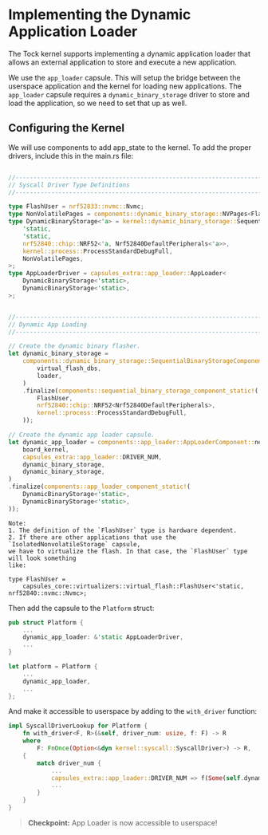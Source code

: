 # Implementing the Dynamic Application Loader

The Tock kernel supports implementing a dynamic application loader that allows
an external application to store and execute a new application.

We use the `app_loader` capsule. This will setup the bridge between the
userspace application and the kernel for loading new applications. The
`app_loader` capsule requires a `dynamic_binary_storage` driver to store and
load the application, so we need to set that up as well.

## Configuring the Kernel

We will use components to add app_state to the kernel. To add the proper
drivers, include this in the main.rs file:

```rust

//--------------------------------------------------------------------------
// Syscall Driver Type Definitions
//--------------------------------------------------------------------------

type FlashUser = nrf52833::nvmc::Nvmc;
type NonVolatilePages = components::dynamic_binary_storage::NVPages<FlashUser>;
type DynamicBinaryStorage<'a> = kernel::dynamic_binary_storage::SequentialDynamicBinaryStorage<
    'static,
    'static,
    nrf52840::chip::NRF52<'a, Nrf52840DefaultPeripherals<'a>>,
    kernel::process::ProcessStandardDebugFull,
    NonVolatilePages,
>;
type AppLoaderDriver = capsules_extra::app_loader::AppLoader<
    DynamicBinaryStorage<'static>,
    DynamicBinaryStorage<'static>,
>;


//--------------------------------------------------------------------------
// Dynamic App Loading
//--------------------------------------------------------------------------

// Create the dynamic binary flasher.
let dynamic_binary_storage =
    components::dynamic_binary_storage::SequentialBinaryStorageComponent::new(
        virtual_flash_dbs,
        loader,
    )
    .finalize(components::sequential_binary_storage_component_static!(
        FlashUser,
        nrf52840::chip::NRF52<Nrf52840DefaultPeripherals>,
        kernel::process::ProcessStandardDebugFull,
    ));

// Create the dynamic app loader capsule.
let dynamic_app_loader = components::app_loader::AppLoaderComponent::new(
    board_kernel,
    capsules_extra::app_loader::DRIVER_NUM,
    dynamic_binary_storage,
    dynamic_binary_storage,
)
.finalize(components::app_loader_component_static!(
    DynamicBinaryStorage<'static>,
    DynamicBinaryStorage<'static>,
));
```

```
Note:
1. The definition of the `FlashUser` type is hardware dependent.
2. If there are other applications that use the `IsolatedNonvolatileStorage` capsule,
we have to virtualize the flash. In that case, the `FlashUser` type will look something
like:

type FlashUser =
    capsules_core::virtualizers::virtual_flash::FlashUser<'static, nrf52840::nvmc::Nvmc>;
```

Then add the capsule to the `Platform` struct:

```rust
pub struct Platform {
	...
	dynamic_app_loader: &'static AppLoaderDriver,
    ...
}

let platform = Platform {
    ...
    dynamic_app_loader,
    ...
};
```

And make it accessible to userspace by adding to the `with_driver` function:

```rust
impl SyscallDriverLookup for Platform {
    fn with_driver<F, R>(&self, driver_num: usize, f: F) -> R
    where
        F: FnOnce(Option<&dyn kernel::syscall::SyscallDriver>) -> R,
    {
        match driver_num {
        	...
            capsules_extra::app_loader::DRIVER_NUM => f(Some(self.dynamic_app_loader)),
            ...
        }
    }
}
```

> **Checkpoint:** App Loader is now accessible to userspace!

